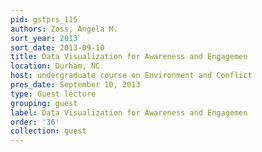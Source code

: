 ```yaml
---
pid: gstprs_115
authors: Zoss, Angela M.
sort_year: 2013
sort_date: 2013-09-10
title: Data Visualization for Awareness and Engagemen
location: Durham, NC
host: undergraduate course on Environment and Conflict
pres_date: September 10, 2013
type: Guest lecture
grouping: guest
label: Data Visualization for Awareness and Engagemen
order: '36'
collection: guest
---
```

